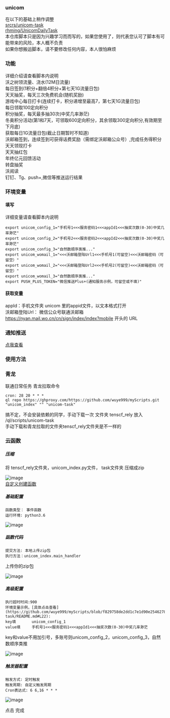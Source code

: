 ### unicom      
在以下的基础上稍作调整                                                   
[srcrs/unicom-task](https://github.com/srcrs/unicom-task)                        
[rhming/UnicomDailyTask](https://github.com/rhming/UnicomDailyTask)                     
本仓库脚本只是因为兴趣学习而而写的，如果您使用了，则代表您认可了脚本有可能带来的风险，本人概不负责                                       
如果你想搬运脚本，请不要修改任何内容，本人很怕麻烦         
### 功能
详细介绍请查看脚本内说明        
沃之树领流量、浇水(12M日流量)       
每日签到(1积分+翻倍4积分+第七天1G流量日包)       
天天抽奖，每天三次免费机会(随机奖励)       
游戏中心每日打卡(连续打卡，积分递增至最高7，第七天1G流量日包)       
每日领取100定向积分       
积分抽奖，每天最多抽30次(中奖几率渺茫)       
冬奥积分活动(第1和7天，可领取600定向积分，其余领取300定向积分,有效期至下月底)        
获取每日1G流量日包(截止日期暂时不知道)         
沃邮箱签到，连续签到可获得话费奖励（需绑定沃邮箱公众号）,完成任务得积分                       
天天领现打卡                
天天抽红包                      
年终亿元回馈活动                
转盘抽奖                           
沃阅读                      
钉钉、Tg、push+,微信等推送运行结果                                     

### 环境变量
#### 填写
详细变量请查看脚本内说明             
           
```
export unicom_config_1="手机号1<<<服务密码1<<<appId1<<<抽奖次数(0-30)中奖几率渺茫"
export unicom_config_2="手机号2<<<服务密码2<<<appId2<<<抽奖次数(0-30)中奖几率渺茫"
export unicom_config_3="自然数顺序类推..."
export unicom_womail_1="<<<沃邮箱登陆Url1<<<手机号1(可留空)<<<沃邮箱密码（可留空）"
export unicom_womail_2="<<<沃邮箱登陆Url2<<<手机号2(可留空)<<<沃邮箱密码（可留空）"
export unicom_womail_3="自然数顺序类推..."
export PUSH_PLUS_TOKEN="微信推送Plus+(通知服务示例，可留空或不填)"
```
#### 获取变量         
appId：手机文件夹 unicom 里的appid文件，以文本格式打开              
沃邮箱登陆Url： 微信公众号联通沃邮箱 https://nyan.mail.wo.cn/cn/sign/index/index?mobile 开头的 URL                         
### 通知推送
[点我查看](https://github.com/wuye999/myScripts/blob/main/send.md)          
### 使用方法            
### 青龙
    
联通日常任务 青龙拉取命令                                            
```
cron: 28 20 * * *               
ql repo https://ghproxy.com/https://github.com/wuye999/myScripts.git "unicom_index" "" "unicom-task"                                        
```
搞不定，不会安装依赖的同学，手动下载一次 文件夹 tenscf_rely 放入 /ql/scripts/unicom-task                        
手动下载和青龙拉取的文件夹tenscf_rely文件夹是不一样的                                            
                        
### 云函数               
##### 压缩
将 tenscf_rely文件夹，unicom_index.py文件， task文件夹 压缩成zip         


![image](https://user-images.githubusercontent.com/79479594/143088148-aa05ef3b-fb25-431d-ba85-6a39858e43ec.png)                              
[自定义创建函数](https://console.cloud.tencent.com/scf/list-create?rid=1&ns=default&createType=empty)               
##### 基础配置                             
```
函数类型： 事件函数
运行环境: python3.6 
```
![image](https://user-images.githubusercontent.com/79479594/143089468-58791b20-24cb-4359-ba64-d8284311bade.png)                                

##### 函数代码
```
提交方法: 本地上传zip包                              
执行方法：unicom_index.main_handler                         
```
上传你的zip包      


![image](https://user-images.githubusercontent.com/79479594/143089499-7872bc8f-4f4b-4544-913b-58633d0984a6.png)                                

                        
##### 高级配置                             
```
执行超时时间:900                       
环境变量示例，[具体点击查看](https://github.com/wuye999/myScripts/blob/f829758de2dd1c7e1d90e25462785d6713d59d63/unicom-task/README.md#L22):                            
key填       unicom_config_1                 
value填     手机号1<<<服务密码1<<<appId1<<<抽奖次数(0-30)中奖几率渺茫          
```
key和value不用加引号，多账号则unicom_config_2，unicom_config_3，自然数顺序类推                            


![image](https://user-images.githubusercontent.com/79479594/143090708-655fe96a-bb47-4a6c-a581-7ef03d3eb545.png)
                     

##### 触发器配置                            
```
触发方式: 定时触发                       
触发周期: 自定义触发周期                               
Cron表达式: 6 6,16 * * *                       
```
![image](https://user-images.githubusercontent.com/79479594/143089660-1ebd7de8-d3a9-4fd5-9027-6c64cb089bc3.png)         



点击 完成                            


